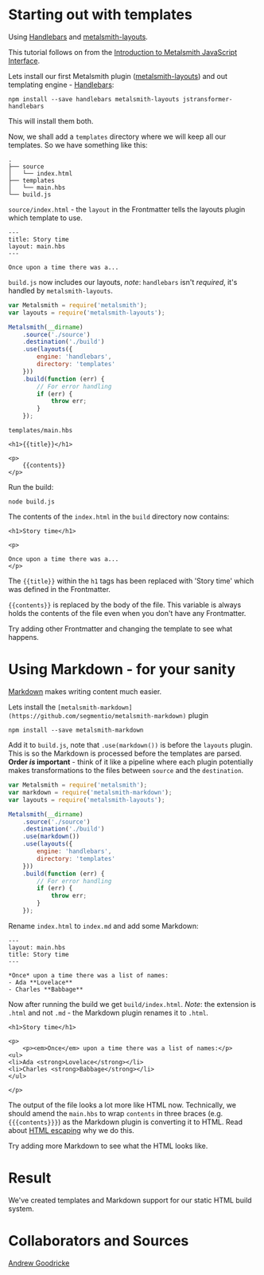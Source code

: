 # Starting out with templates

Using [Handlebars](http://handlebarsjs.com/) and [metalsmith-layouts](https://github.com/superwolff/metalsmith-layouts).

This tutorial follows on from the [Introduction to Metalsmith JavaScript Interface](./introduction.md).

Lets install our first Metalsmith plugin ([metalsmith-layouts](https://github.com/superwolff/metalsmith-layouts)) and out templating engine - [Handlebars](http://handlebarsjs.com/):
```
npm install --save handlebars metalsmith-layouts jstransformer-handlebars
```
This will install them both.

Now, we shall add a `templates` directory where we will keep all our templates. So we have something like this:
```
.
├── source
│   └── index.html
├── templates
│   └── main.hbs
└── build.js
```


`source/index.html` - the `layout` in the Frontmatter tells the layouts plugin which template to use.
```
---
title: Story time
layout: main.hbs
---

Once upon a time there was a...
```


`build.js` now includes our layouts, _note_: `handlebars` isn't _required_, it's handled by `metalsmith-layouts`.
```js
var Metalsmith = require('metalsmith');
var layouts = require('metalsmith-layouts');

Metalsmith(__dirname)
    .source('./source')
    .destination('./build')
    .use(layouts({
        engine: 'handlebars',
        directory: 'templates'
    }))
    .build(function (err) {
        // For error handling
        if (err) {
            throw err;
        }
    });
```


`templates/main.hbs`
```
<h1>{{title}}</h1>

<p>
    {{contents}}
</p>
```


Run the build:

```node build.js```

The contents of the `index.html` in the `build` directory now contains:
```
<h1>Story time</h1>

<p>
    
Once upon a time there was a...
</p>
```

The `{{title}}` within the `h1` tags has been replaced with 'Story time' which was defined in the Frontmatter.

`{{contents}}` is replaced by the body of the file. This variable is always holds the contents of the file even when you don't have any Frontmatter.

Try adding other Frontmatter and changing the template to see what happens.

# Using Markdown - for your sanity

[Markdown](https://en.wikipedia.org/wiki/Markdown) makes writing content much easier.

Lets install the `[metalsmith-markdown](https://github.com/segmentio/metalsmith-markdown)` plugin

```npm install --save metalsmith-markdown```

Add it to `build.js`, note that `.use(markdown())` is before the `layouts` plugin. This is so the Markdown is processed before the templates are parsed. **Order *is* important** - think of it like a pipeline where each plugin potentially makes transformations to the files between `source` and the `destination`.
```js
var Metalsmith = require('metalsmith');
var markdown = require('metalsmith-markdown');
var layouts = require('metalsmith-layouts');

Metalsmith(__dirname)
    .source('./source')
    .destination('./build')
    .use(markdown())
    .use(layouts({
        engine: 'handlebars',
        directory: 'templates'
    }))
    .build(function (err) {
        // For error handling
        if (err) {
            throw err;
        }
    });
```


Rename `index.html` to `index.md` and add some Markdown:
```
---
layout: main.hbs
title: Story time
---

*Once* upon a time there was a list of names:
- Ada **Lovelace**
- Charles **Babbage**
```


Now after running the build we get `build/index.html`. *Note*: the extension is `.html` and not `.md` - the Markdown plugin renames it to `.html`.
```
<h1>Story time</h1>

<p>
    <p><em>Once</em> upon a time there was a list of names:</p>
<ul>
<li>Ada <strong>Lovelace</strong></li>
<li>Charles <strong>Babbage</strong></li>
</ul>

</p>
```

The output of the file looks a lot more like HTML now.  Technically, we should amend the `main.hbs` to wrap `contents` in three braces (e.g. `{{{contents}}}`) as the Markdown plugin is converting it to HTML.  Read about [HTML escaping](http://handlebarsjs.com/#html-escaping) why we do this.

Try adding more Markdown to see what the HTML looks like.

# Result
We've created templates and Markdown support for our static HTML build system.

# Collaborators and Sources
[Andrew Goodricke](http://andrewgoodricke.com/)
